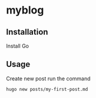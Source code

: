 # myblog

## Installation
Install Go



## Usage  

Create new post run the command
```bash
hugo new posts/my-first-post.md
```